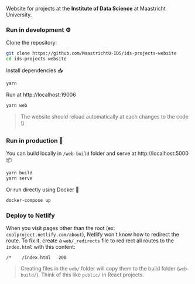 Website for projects at the **Institute of Data Science** at Maastricht University.

### Run in development ⚙️

Clone the repository:

```bash
git clone https://github.com/MaastrichtU-IDS/ids-projects-website
cd ids-projects-website
```

Install dependencies 📥

```bash
yarn
```

Run at http://localhost:19006

```bash
yarn web
```

> The website should reload automatically at each changes to the code 🔃

### Run in production 🚀

You can build locally in `/web-build` folder and serve at http://localhost:5000 📦

```bash
yarn build
yarn serve
```

Or run directly using Docker 🐳

```bash
docker-compose up
```

### Deploy to Netlify

When you visit pages other than the root (ex: `coolproject.netlify.com/about`), Netlify won't know how to redirect the route. To fix it, create a `web/_redirects` file to redirect all routes to the `index.html` with this content:

```
/*    /index.html   200
```

> Creating files in the `web/` folder will copy them to the build folder (`web-build/`). Think of this like `public/` in React projects.
